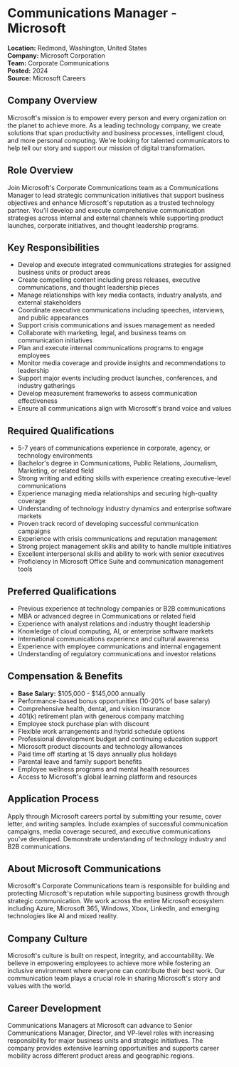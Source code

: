 # Communications Manager - Microsoft
**Location:** Redmond, Washington, United States  
**Company:** Microsoft Corporation  
**Team:** Corporate Communications  
**Posted:** 2024  
**Source:** Microsoft Careers  

## Company Overview
Microsoft's mission is to empower every person and every organization on the planet to achieve more. As a leading technology company, we create solutions that span productivity and business processes, intelligent cloud, and more personal computing. We're looking for talented communicators to help tell our story and support our mission of digital transformation.

## Role Overview
Join Microsoft's Corporate Communications team as a Communications Manager to lead strategic communication initiatives that support business objectives and enhance Microsoft's reputation as a trusted technology partner. You'll develop and execute comprehensive communication strategies across internal and external channels while supporting product launches, corporate initiatives, and thought leadership programs.

## Key Responsibilities
- Develop and execute integrated communications strategies for assigned business units or product areas
- Create compelling content including press releases, executive communications, and thought leadership pieces
- Manage relationships with key media contacts, industry analysts, and external stakeholders
- Coordinate executive communications including speeches, interviews, and public appearances
- Support crisis communications and issues management as needed
- Collaborate with marketing, legal, and business teams on communication initiatives
- Plan and execute internal communications programs to engage employees
- Monitor media coverage and provide insights and recommendations to leadership
- Support major events including product launches, conferences, and industry gatherings
- Develop measurement frameworks to assess communication effectiveness
- Ensure all communications align with Microsoft's brand voice and values

## Required Qualifications
- 5-7 years of communications experience in corporate, agency, or technology environments
- Bachelor's degree in Communications, Public Relations, Journalism, Marketing, or related field
- Strong writing and editing skills with experience creating executive-level communications
- Experience managing media relationships and securing high-quality coverage
- Understanding of technology industry dynamics and enterprise software markets
- Proven track record of developing successful communication campaigns
- Experience with crisis communications and reputation management
- Strong project management skills and ability to handle multiple initiatives
- Excellent interpersonal skills and ability to work with senior executives
- Proficiency in Microsoft Office Suite and communication management tools

## Preferred Qualifications
- Previous experience at technology companies or B2B communications
- MBA or advanced degree in Communications or related field
- Experience with analyst relations and industry thought leadership
- Knowledge of cloud computing, AI, or enterprise software markets
- International communications experience and cultural awareness
- Experience with employee communications and internal engagement
- Understanding of regulatory communications and investor relations

## Compensation & Benefits
- **Base Salary:** $105,000 - $145,000 annually
- Performance-based bonus opportunities (10-20% of base salary)
- Comprehensive health, dental, and vision insurance
- 401(k) retirement plan with generous company matching
- Employee stock purchase plan with discount
- Flexible work arrangements and hybrid schedule options
- Professional development budget and continuing education support
- Microsoft product discounts and technology allowances
- Paid time off starting at 15 days annually plus holidays
- Parental leave and family support benefits
- Employee wellness programs and mental health resources
- Access to Microsoft's global learning platform and resources

## Application Process
Apply through Microsoft careers portal by submitting your resume, cover letter, and writing samples. Include examples of successful communication campaigns, media coverage secured, and executive communications you've developed. Demonstrate understanding of technology industry and B2B communications.

## About Microsoft Communications
Microsoft's Corporate Communications team is responsible for building and protecting Microsoft's reputation while supporting business growth through strategic communication. We work across the entire Microsoft ecosystem including Azure, Microsoft 365, Windows, Xbox, LinkedIn, and emerging technologies like AI and mixed reality.

## Company Culture
Microsoft's culture is built on respect, integrity, and accountability. We believe in empowering employees to achieve more while fostering an inclusive environment where everyone can contribute their best work. Our communication team plays a crucial role in sharing Microsoft's story and values with the world.

## Career Development
Communications Managers at Microsoft can advance to Senior Communications Manager, Director, and VP-level roles with increasing responsibility for major business units and strategic initiatives. The company provides extensive learning opportunities and supports career mobility across different product areas and geographic regions.